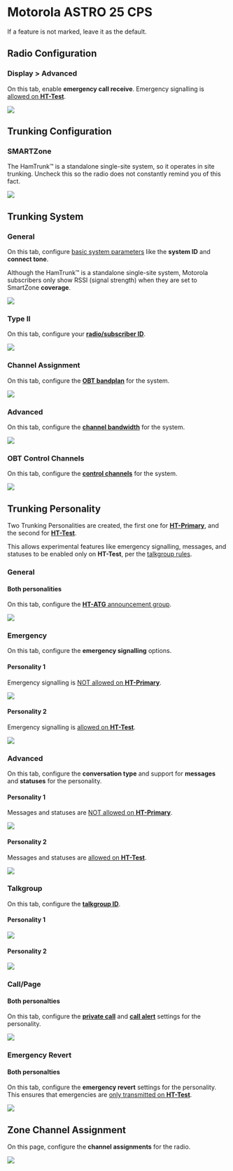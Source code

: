 # Motorola ASTRO 25 CPS

If a feature is not marked, leave it as the default.

## Radio Configuration

### Display > Advanced

On this tab, enable **emergency call receive**. Emergency signalling is [allowed on **HT-Test**](../README.md#ht-test).

![](../images/astro25/display/advanced.png)

## Trunking Configuration

### SMARTZone

The HamTrunk™ is a standalone single-site system, so it operates in site trunking. Uncheck this so the radio does not constantly remind you of this fact.

![](../images/astro25/trunking/smartzone.png)

## Trunking System

### General

On this tab, configure [basic system parameters](../README.md#general-system-info) like the **system ID** and **connect tone**.

Although the HamTrunk™ is a standalone single-site system, Motorola subscribers only show RSSI (signal strength) when they are set to SmartZone **coverage**.

![](../images/astro25/trunking/system/general.png)

### Type II

On this tab, configure your [**radio/subscriber ID**](../README.md#unit--radio--subscriber-id).

![](../images/astro25/trunking/system/type-ii.png)

### Channel Assignment

On this tab, configure the [**OBT bandplan**](../README.md#obt-bandplan) for the system.

![](../images/astro25/trunking/system/channel-assignment.png)

### Advanced

On this tab, configure the [**channel bandwidth**](../README.md#general-system-info) for the system.

![](../images/astro25/trunking/system/advanced.png)

### OBT Control Channels

On this tab, configure the [**control channels**](../README.md#control-channels) for the system.

![](../images/astro25/trunking/system/obt-control-channels.png)

## Trunking Personality

Two Trunking Personalities are created, the first one for [**HT-Primary**](../README.md#ht-primary), and the second for [**HT-Test**](../README.md#ht-test).

This allows experimental features like emergency signalling, messages, and statuses to be enabled only on **HT-Test**, per the [talkgroup rules](../README.md#talkgroups).

### General

#### Both personalities

On this tab, configure the [**HT-ATG** announcement group](../README.md#ht-atg).

![](../images/astro25/trunking/personality/general.png)

### Emergency

On this tab, configure the **emergency signalling** options.

#### Personality 1

Emergency signalling is [NOT allowed on **HT-Primary**](../README.md#ht-primary).

![](../images/astro25/trunking/personality/emergency-1.png)

#### Personality 2

Emergency signalling is [allowed on **HT-Test**](../README.md#ht-test).

![](../images/astro25/trunking/personality/emergency-2.png)

### Advanced

On this tab, configure the **conversation type** and support for **messages** and **statuses** for the personality.

#### Personality 1

Messages and statuses are [NOT allowed on **HT-Primary**](../README.md#ht-primary).

![](../images/astro25/trunking/personality/advanced-1.png)

#### Personality 2

Messages and statuses are [allowed on **HT-Test**](../README.md#ht-test).

![](../images/astro25/trunking/personality/advanced-2.png)

### Talkgroup

On this tab, configure the [**talkgroup ID**](../README.md#talkgroups).

#### Personality 1

![](../images/astro25/trunking/personality/talkgroup-1.png)

#### Personality 2

![](../images/astro25/trunking/personality/talkgroup-2.png)

### Call/Page

#### Both personalties

On this tab, configure the [**private call**](../README.md#private-calls) and [**call alert**](../README.md#call-alerts) settings for the personality.

![](../images/astro25/trunking/personality/call-page.png)

### Emergency Revert

#### Both personalties

On this tab, configure the **emergency revert** settings for the personality. This ensures that emergencies are [only transmitted on **HT-Test**](../README.md#ht-test).

![](../images/astro25/trunking/personality/emergency-revert.png)

## Zone Channel Assignment

On this page, configure the **channel assignments** for the radio.

![](../images/astro25/zone/zone.png)
